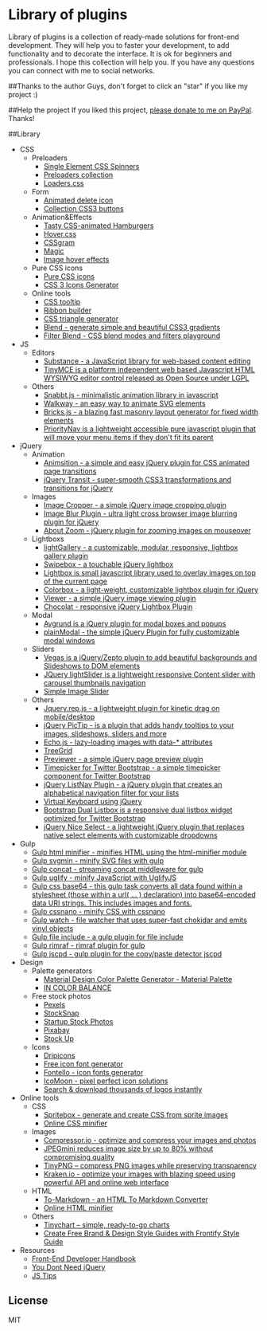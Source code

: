 # Library of plugins
Library of plugins is a collection of ready-made solutions for front-end development. They will help you to faster your development, to add functionality and to decorate the interface. It is ok for beginners and professionals. I hope this collection will help you. If you have any questions you can connect with me to social networks.

##Thanks to the author
Guys, don't forget to click an "star" if you like my project :)

##Help the project
If you liked this project, [please donate to me on PayPal](https://www.paypal.me/melnik909). Thanks!

##Library

*   CSS
    *   Preloaders
        *   [Single Element CSS Spinners](http://projects.lukehaas.me/css-loaders/)
        *   [Preloaders collection](http://codepen.io/collection/DVoQeA/)
        *   [Loaders.css](http://connoratherton.com/loaders)
    *   Form
        *   [Animated delete icon](http://codepen.io/yesilfasulye/pen/LmIlw)
        *   [Collection CSS3 buttons](http://codepen.io/Angelfire/pen/opdDt)
    *   Animation&Effects
        *   [Tasty CSS-animated Hamburgers](https://jonsuh.com/hamburgers/)
        *   [Hover.css](http://ianlunn.github.io/Hover/)
        *   [CSSgram](http://una.im/CSSgram/)
        *   [Magic](http://minimamente.com/example/magic_animations/)
        *   [Image hover effects](http://miketricking.github.io/dist/)
    *   Pure CSS icons	
        *   [Pure CSS icons](http://saeedalipoor.github.io/icono/)
        *   [CSS 3 Icons Generator](http://www.uiplayground.in/css3-icons/)
    *	Online tools
        *   [CSS tooltip](http://csstooltip.com)
        *   [Ribbon builder](http://livetools.uiparade.com/ribbon-builder.html)
        *   [CSS triangle generator](http://apps.eky.hk/css-triangle-generator/)
        *   [Blend - generate simple and beautiful CSS3 gradients](http://colinkeany.com/blend/)
        *   [Filter Blend - CSS blend modes and filters playground](http://ilyashubin.github.io/FilterBlend/)
*   JS
    *   Editors
        *   [Substance - a JavaScript library for web-based content editing](http://substance.io)
        *   [TinyMCE is a platform independent web based Javascript HTML WYSIWYG editor control released as Open Source under LGPL](https://www.tinymce.com/)
    *   Others
        *   [Snabbt.js - minimalistic animation library in javascript](http://daniel-lundin.github.io/snabbt.js)
        *   [Walkway - an easy way to animate SVG elements](https://connoratherton.com/walkway)
        *   [Bricks.js - a blazing fast masonry layout generator for fixed width elements](http://callmecavs.com/bricks.js/)
        *   [PriorityNav is a lightweight accessible pure javascript plugin that will move your menu items if they don't fit its parent](http://gijsroge.github.io/priority-nav.js/)
*   jQuery
    *   Animation
        *   [Animsition - a simple and easy jQuery plugin for CSS animated page transitions](http://git.blivesta.com/animsition/)
        *   [jQuery Transit - super-smooth CSS3 transformations and transitions for jQuery](http://ricostacruz.com/jquery.transit/)
    *   Images
        *   [Image Cropper - a simple jQuery image cropping plugin](http://fengyuanchen.github.io/cropper/)
        *   [Image Blur Plugin - ultra light cross browser image blurring plugin for jQuery](http://msurguy.github.io/background-blur/)
        *   [About Zoom - jQuery plugin for zooming images on mouseover](http://www.jacklmoore.com/zoom/)
    *   Lightboxs
        *   [lightGallery - a customizable, modular, responsive, lightbox gallery plugin](http://sachinchoolur.github.io/lightGallery/)
        *   [Swipebox - a touchable jQuery lightbox](https://brutaldesign.github.io/swipebox/)
        *   [Lightbox is small javascript library used to overlay images on top of the current page](http://lokeshdhakar.com/projects/lightbox2/)
        *   [Colorbox - a light-weight, customizable lightbox plugin for jQuery](http://www.jacklmoore.com/colorbox/)
        *   [Viewer - a simple jQuery image viewing plugin](http://fengyuanchen.github.io/viewer/)
        *   [Chocolat - responsive jQuery Lightbox Plugin](http://chocolat.insipi.de)   
    *   Modal
        *   [Avgrund is a jQuery plugin for modal boxes and popups](http://labs.voronianski.com/jquery.avgrund.js/)
        *   [plainModal - the simple jQuery Plugin for fully customizable modal windows](http://anseki.github.io/jquery-plainmodal/)
    *   Sliders
        *   [Vegas is a jQuery/Zepto plugin to add beautiful backgrounds and Slideshows to DOM elements](http://vegas.jaysalvat.com/)
        *   [JQuery lightSlider is a lightweight responsive Content slider with carousel thumbnails navigation](http://sachinchoolur.github.io/lightslider/)
        *   [Simple Image Slider](http://kavyasukumar.com/apps/imgSlider/)
    *   Others
        *   [Jquery.rep.js - a lightweight plugin for kinetic drag on mobile/desktop](http://pep.briangonzalez.org/)
        *   [jQuery PicTip - is a plugin that adds handy tooltips to your images, slideshows, sliders and more](http://dfernandeza.github.io/pictip/)
        *   [Echo.js - lazy-loading images with data-* attributes](https://github.com/toddmotto/echo)
        *   [TreeGrid](http://maxazan.github.io/jquery-treegrid/)
        *   [Previewer - a simple jQuery page preview plugin](https://github.com/fengyuanchen/previewer)
        *   [Timepicker for Twitter Bootstrap - a simple timepicker component for Twitter Bootstrap](http://jdewit.github.io/bootstrap-timepicker/)
        *   [jQuery ListNav Plugin - a jQuery plugin that creates an alphabetical navigation filter for your lists](http://ericsteinborn.com/jquery-listnav/)
        *   [Virtual Keyboard using jQuery](http://mottie.github.io/Keyboard/)
        *   [Bootstrap Dual Listbox is a responsive dual listbox widget optimized for Twitter Bootstrap](http://www.virtuosoft.eu/code/bootstrap-duallistbox/)
        *   [jQuery Nice Select - a lightweight jQuery plugin that replaces native select elements with customizable dropdowns](http://hernansartorio.com/jquery-nice-select/)
*   Gulp
	*   [Gulp html minifier - minifies HTML using the html-minifier module](https://github.com/origin1tech/gulp-html-minifier)
	*   [Gulp svgmin - minify SVG files with gulp](https://github.com/ben-eb/gulp-svgmin)
	*   [Gulp concat - streaming concat middleware for gulp](https://github.com/contra/gulp-concat)
	*   [Gulp uglify - minify JavaScript with UglifyJS](https://github.com/terinjokes/gulp-uglify)
	*   [Gulp css base64 - this gulp task converts all data found within a stylesheet (those within a url( ... ) declaration) into base64-encoded data URI strings. This includes images and fonts.](https://github.com/zckrs/gulp-css-base64)
	*   [Gulp cssnano - minify CSS with cssnano](https://github.com/ben-eb/gulp-cssnano)
	*   [Gulp watch - file watcher that uses super-fast chokidar and emits vinyl objects](https://github.com/floatdrop/gulp-watch)
	*   [Gulp file include - a gulp plugin for file include](https://github.com/coderhaoxin/gulp-file-include)
	*   [Gulp rimraf - rimraf plugin for gulp](https://github.com/robrich/gulp-rimraf)
	*   [Gulp jscpd - gulp plugin for the copy/paste detector jscpd](https://github.com/yannickcr/gulp-jscpd)
*   Design
 	*   Palette generators
		*   [Material Design Color Palette Generator - Material Palette](http://www.materialpalette.com/)
		*   [IN COLOR BALANCE](http://color.romanuke.com/)
	*   Free stock photos
		*   [Pexels](https://www.pexels.com)   
		*   [StockSnap](https://stocksnap.io)
		*   [Startup Stock Photos](http://startupstockphotos.com)
		*   [Pixabay](https://pixabay.com/en/)
		*   [Stock Up](http://www.sitebuilderreport.com/stock-up)
	*   Icons
		*   [Dripicons](https://github.com/amitjakhu/dripicons) 
		*   [Free icon font generator](http://fontastic.me)
		*   [Fontello - icon fonts generator](http://fontello.com)
		*   [IcoMoon - pixel perfect icon solutions](https://icomoon.io)
		*   [Search & download thousands of logos instantly](http://instantlogosearch.com)
*   Online tools
	*   CSS
		*   [Spritebox - generate and create CSS from sprite images](http://www.spritebox.net)
		*   [Online CSS minifier](http://cssshrink.com)
	*   Images
		*   [Compressor.io - optimize and compress your images and photos](https://compressor.io)
		*   [JPEGmini reduces image size by up to 80% without compromising quality](http://www.jpegmini.com)
		*   [TinyPNG – compress PNG images while preserving transparency](http://tinypng.com)
		*   [Kraken.io - optimize your images with blazing speed using powerful API and online web interface](https://kraken.io)
	*   HTML
		*   [To-Markdown - an HTML To Markdown Converter](https://domchristie.github.io/to-markdown/)
		*   [Online HTML minifier](http://www.willpeavy.com/minifier/)
	*   Others
		*   [Tinychart – simple, ready-to-go charts](http://tinychart.co)
		*   [Create Free Brand & Design Style Guides with Frontify Style Guide](https://frontify.com/styleguide)
*   Resources
	*   [Front-End Developer Handbook](https://frontendmasters.gitbooks.io/front-end-handbook/content/index.html)
	*   [You Dont Need jQuery](https://github.com/oneuijs/You-Dont-Need-jQuery)
	*   [JS Tips](http://www.jstips.co)

## License
MIT


